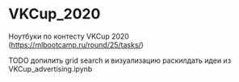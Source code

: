 # VKCup_2020
Ноутбуки по контесту VKCup 2020 (https://mlbootcamp.ru/round/25/tasks/)


TODO
допилить grid search и визуализацию
раскилдать идеи из VKCup_advertising.ipynb
